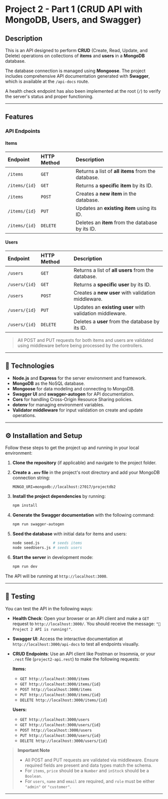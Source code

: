 # Project 2 - Part 1 (CRUD API with MongoDB, Users, and Swagger)

## Description

This is an API designed to perform **CRUD** (Create, Read, Update, and Delete) operations on collections of **items** and **users** in a **MongoDB** database.

The database connection is managed using **Mongoose**. The project includes comprehensive API documentation generated with **Swagger**, which is available at the `/api-docs` route.

A health check endpoint has also been implemented at the root (`/`) to verify the server's status and proper functioning.

---

## Features

### API Endpoints

#### Items

| Endpoint      | HTTP Method | Description                                        |
| :------------ | :---------- | :------------------------------------------------- |
| `/items`      | `GET`       | Returns a list of **all items** from the database. |
| `/items/{id}` | `GET`       | Returns a **specific item** by its ID.             |
| `/items`      | `POST`      | Creates a **new item** in the database.            |
| `/items/{id}` | `PUT`       | Updates an **existing item** using its ID.         |
| `/items/{id}` | `DELETE`    | Deletes an **item** from the database by its ID.   |

#### Users

| Endpoint      | HTTP Method | Description                                        |
| :------------ | :---------- | :------------------------------------------------- |
| `/users`      | `GET`       | Returns a list of **all users** from the database. |
| `/users/{id}` | `GET`       | Returns a **specific user** by its ID.             |
| `/users`      | `POST`      | Creates a **new user** with validation middleware. |
| `/users/{id}` | `PUT`       | Updates an **existing user** with validation middleware. |
| `/users/{id}` | `DELETE`    | Deletes a **user** from the database by its ID.    |

> All POST and PUT requests for both items and users are validated using middleware before being processed by the controllers.

---

## 🚀 Technologies

* **Node.js** and **Express** for the server environment and framework.
* **MongoDB** as the NoSQL database.
* **Mongoose** for data modeling and connecting to MongoDB.
* **Swagger UI** and **swagger-autogen** for API documentation.
* **Cors** for handling Cross-Origin Resource Sharing policies.
* **dotenv** for managing environment variables.
* **Validator middleware** for input validation on create and update operations.

---

## ⚙️ Installation and Setup

Follow these steps to get the project up and running in your local environment:

1.  **Clone the repository** (if applicable) and navigate to the project folder.

2.  **Create a `.env` file** in the project's root directory and add your MongoDB connection string:
    ```env
    MONGO_URI=mongodb://localhost:27017/projectdb2
    ```

3.  **Install the project dependencies** by running:
    ```sh
    npm install
    ```

4.  **Generate the Swagger documentation** with the following command:
    ```sh
    npm run swagger-autogen
    ```

5.  **Seed the database** with initial data for items and users:
    ```sh
    node seed.js      # seeds items
    node seedUsers.js # seeds users
    ```

6.  **Start the server** in development mode:
    ```sh
    npm run dev
    ```

The API will be running at `http://localhost:3000`.

---

## 🧪 Testing

You can test the API in the following ways:

* **Health Check**:
    Open your browser or an API client and make a `GET` request to `http://localhost:3000/`. You should receive the message: `"🚀 Project 2 API is running!"`.

* **Swagger UI**:
    Access the interactive documentation at `http://localhost:3000/api-docs` to test all endpoints visually.

* **CRUD Endpoints**:
    Use an API client like Postman or Insomnia, or your `.rest` file (`project2-api.rest`) to make the following requests:

    **Items:**
    * `GET http://localhost:3000/items`
    * `GET http://localhost:3000/items/{id}`
    * `POST http://localhost:3000/items`
    * `PUT http://localhost:3000/items/{id}`
    * `DELETE http://localhost:3000/items/{id}`

    **Users:**
    * `GET http://localhost:3000/users`
    * `GET http://localhost:3000/users/{id}`
    * `POST http://localhost:3000/users`
    * `PUT http://localhost:3000/users/{id}`
    * `DELETE http://localhost:3000/users/{id}`

> **Important Note**
> - All POST and PUT requests are validated via middleware. Ensure required fields are present and data types match the schema.
> - For `items`, `price` should be a `Number` and `inStock` should be a `Boolean`.  
> - For `users`, `name` and `email` are required, and `role` must be either `"admin"` or `"customer"`.

---

